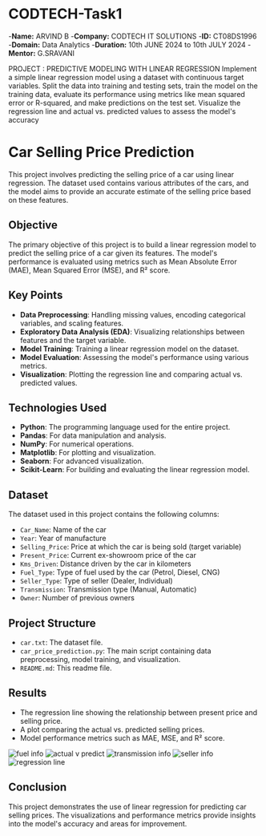 # CODTECH-Task1
-**Name:** ARVIND B
-**Company:** CODTECH IT SOLUTIONS
-**ID:** CT08DS1996
-**Domain:** Data Analytics
-**Duration:** 10th JUNE 2024 to 10th JULY 2024
-**Mentor:** G.SRAVANI

PROJECT : PREDICTIVE MODELING WITH LINEAR REGRESSION
Implement a simple linear regression model using a dataset with continuous target variables. Split the data into training and testing sets, train the model on the training data, evaluate its performance using metrics like mean squared error or R-squared, and make predictions on the test set. Visualize the regression line and actual vs. predicted values to assess the model's accuracy

# Car Selling Price Prediction

This project involves predicting the selling price of a car using linear regression. The dataset used contains various attributes of the cars, and the model aims to provide an accurate estimate of the selling price based on these features.

## Objective

The primary objective of this project is to build a linear regression model to predict the selling price of a car given its features. The model's performance is evaluated using metrics such as Mean Absolute Error (MAE), Mean Squared Error (MSE), and R² score.

## Key Points

- **Data Preprocessing**: Handling missing values, encoding categorical variables, and scaling features.
- **Exploratory Data Analysis (EDA)**: Visualizing relationships between features and the target variable.
- **Model Training**: Training a linear regression model on the dataset.
- **Model Evaluation**: Assessing the model's performance using various metrics.
- **Visualization**: Plotting the regression line and comparing actual vs. predicted values.

## Technologies Used

- **Python**: The programming language used for the entire project.
- **Pandas**: For data manipulation and analysis.
- **NumPy**: For numerical operations.
- **Matplotlib**: For plotting and visualization.
- **Seaborn**: For advanced visualization.
- **Scikit-Learn**: For building and evaluating the linear regression model.

## Dataset

The dataset used in this project contains the following columns:

- `Car_Name`: Name of the car
- `Year`: Year of manufacture
- `Selling_Price`: Price at which the car is being sold (target variable)
- `Present_Price`: Current ex-showroom price of the car
- `Kms_Driven`: Distance driven by the car in kilometers
- `Fuel_Type`: Type of fuel used by the car (Petrol, Diesel, CNG)
- `Seller_Type`: Type of seller (Dealer, Individual)
- `Transmission`: Transmission type (Manual, Automatic)
- `Owner`: Number of previous owners

## Project Structure

- `car.txt`: The dataset file.
- `car_price_prediction.py`: The main script containing data preprocessing, model training, and visualization.
- `README.md`: This readme file.

## Results

- The regression line showing the relationship between present price and selling price.
- A plot comparing the actual vs. predicted selling prices.
- Model performance metrics such as MAE, MSE, and R² score.

![fuel info](https://github.com/aren-prime/CODTECH-Task1/assets/132383378/40c74004-662f-4041-a944-d30d21a4f3e7)
![actual v predict](https://github.com/aren-prime/CODTECH-Task1/assets/132383378/07cc3f70-2eff-4db7-aa37-d644383309fb)
![transmission info](https://github.com/aren-prime/CODTECH-Task1/assets/132383378/e2ad270a-a921-41e4-8a86-55e69f9ec483)
![seller info](https://github.com/aren-prime/CODTECH-Task1/assets/132383378/9ac870c3-84cb-42e4-8f6a-cd194d5660fe)
![regression line](https://github.com/aren-prime/CODTECH-Task1/assets/132383378/3c12be50-6018-48d3-bf5b-79760f32bf96)


## Conclusion

This project demonstrates the use of linear regression for predicting car selling prices. The visualizations and performance metrics provide insights into the model's accuracy and areas for improvement.

